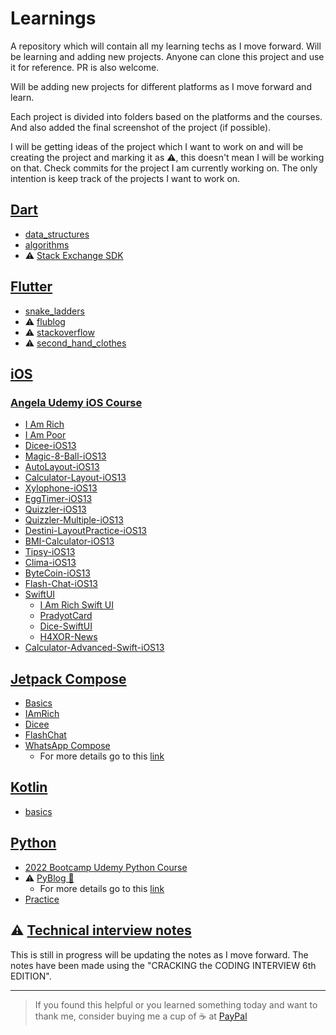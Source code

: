 # Learnings

A repository which will contain all my learning techs as I move forward. Will be learning and adding new projects. Anyone can clone this project and use it for reference. PR is also welcome.

Will be adding new projects for different platforms as I move forward and learn.

Each project is divided into folders based on the platforms and the courses. And also added the final screenshot of the project (if possible).

I will be getting ideas of the project which I want to work on and will be creating the project and marking it as ⚠️, this doesn't mean I will be working on that. Check commits for the project I am currently working on. The only intention is keep track of the projects I want to work on.

## [Dart](https://github.com/pradyotprksh/development_learning/tree/main/dart)
  - [data_structures](https://github.com/pradyotprksh/development_learning/tree/main/dart/data_structures)
  - [algorithms](https://github.com/pradyotprksh/development_learning/tree/main/dart/algorithms)
  - ⚠️ [Stack Exchange SDK](https://github.com/pradyotprksh/development_learning/tree/main/dart/stackexchange_api)

## [Flutter](https://github.com/pradyotprksh/development_learning/tree/main/flutter)
  - [snake_ladders](https://github.com/pradyotprksh/development_learning/tree/main/flutter/snake_ladders)
  - ⚠️ [flublog](https://github.com/pradyotprksh/development_learning/tree/main/flutter/flublog)
  - ⚠️ [stackoverflow](https://github.com/pradyotprksh/development_learning/tree/main/flutter/stackoverflow)
  - ⚠️ [second_hand_clothes](https://github.com/pradyotprksh/development_learning/tree/main/flutter/second_hand_clothes)

## [iOS](https://github.com/pradyotprksh/development_learning/tree/main/ios)

### [Angela Udemy iOS Course](https://github.com/pradyotprksh/development_learning/tree/main/ios/angela_udemy) 
  - [I Am Rich](https://github.com/pradyotprksh/development_learning/tree/main/ios/angela_udemy/i_am_rich)
  - [I Am Poor](https://github.com/pradyotprksh/development_learning/tree/main/ios/angela_udemy/i_am_poor)
  - [Dicee-iOS13](https://github.com/pradyotprksh/development_learning/tree/main/ios/angela_udemy/Dicee-iOS13)
  - [Magic-8-Ball-iOS13](https://github.com/pradyotprksh/development_learning/tree/main/ios/angela_udemy/Magic-8-Ball-iOS13)
  - [AutoLayout-iOS13](https://github.com/pradyotprksh/development_learning/tree/main/ios/angela_udemy/AutoLayout-iOS13)
  - [Calculator-Layout-iOS13](https://github.com/pradyotprksh/development_learning/tree/main/ios/angela_udemy/Calculator-Layout-iOS13)
  - [Xylophone-iOS13](https://github.com/pradyotprksh/development_learning/tree/main/ios/angela_udemy/Xylophone-iOS13)
  - [EggTimer-iOS13](https://github.com/pradyotprksh/development_learning/tree/main/ios/angela_udemy/EggTimer-iOS13)
  - [Quizzler-iOS13](https://github.com/pradyotprksh/development_learning/tree/main/ios/angela_udemy/Quizzler-iOS13)
  - [Quizzler-Multiple-iOS13](https://github.com/pradyotprksh/development_learning/tree/main/ios/angela_udemy/Quizzler-Multiple-iOS13)
  - [Destini-LayoutPractice-iOS13](https://github.com/pradyotprksh/development_learning/tree/main/ios/angela_udemy/Destini-LayoutPractice-iOS13)
  - [BMI-Calculator-iOS13](https://github.com/pradyotprksh/development_learning/tree/main/ios/angela_udemy/BMI-Calculator-iOS13)
  - [Tipsy-iOS13](https://github.com/pradyotprksh/development_learning/tree/main/ios/angela_udemy/Tipsy-iOS13)
  - [Clima-iOS13](https://github.com/pradyotprksh/development_learning/tree/main/ios/angela_udemy/Clima-iOS13)
  - [ByteCoin-iOS13](https://github.com/pradyotprksh/development_learning/tree/main/ios/angela_udemy/ByteCoin-iOS13)
  - [Flash-Chat-iOS13](https://github.com/pradyotprksh/development_learning/tree/main/ios/angela_udemy/Flash-Chat-iOS13)
  - [SwiftUI](https://github.com/pradyotprksh/development_learning/tree/main/ios/angela_udemy/SwiftUI)
    - [I Am Rich Swift UI](https://github.com/pradyotprksh/development_learning/tree/main/ios/angela_udemy/SwiftUI/I%20Am%20Rich%20Swift%20UI)
    - [PradyotCard](https://github.com/pradyotprksh/development_learning/tree/main/ios/angela_udemy/SwiftUI/PradyotCard)
    - [Dice-SwiftUI](https://github.com/pradyotprksh/development_learning/tree/main/ios/angela_udemy/SwiftUI/Dice-SwiftUI)
    - [H4XOR-News](https://github.com/pradyotprksh/development_learning/tree/main/ios/angela_udemy/SwiftUI/H4XOR-News)
  - [Calculator-Advanced-Swift-iOS13](https://github.com/pradyotprksh/development_learning/tree/main/ios/angela_udemy/Calculator-Advanced-Swift-iOS13)

## [Jetpack Compose](https://github.com/pradyotprksh/development_learning/tree/main/jetpack_compose)
  - [Basics](https://github.com/pradyotprksh/development_learning/tree/main/jetpack_compose/basics)
  - [IAmRich](https://github.com/pradyotprksh/development_learning/tree/main/jetpack_compose/IAmRich)
  - [Dicee](https://github.com/pradyotprksh/development_learning/tree/main/jetpack_compose/Dicee)
  - [FlashChat](https://github.com/pradyotprksh/development_learning/tree/main/jetpack_compose/FlashChat)
  - [WhatsApp Compose](https://github.com/pradyotprksh/development_learning/tree/main/jetpack_compose/WhatsAppCompose)
    - For more details go to this [link](https://medium.com/geekculture/whatsapp-clone-jetpack-compose-d90120723d88)

## [Kotlin](https://github.com/pradyotprksh/development_learning/tree/main/kotlin)
  - [basics](https://github.com/pradyotprksh/development_learning/tree/main/kotlin/basics)

## [Python](https://github.com/pradyotprksh/development_learning/tree/main/python)
  - [2022 Bootcamp Udemy Python Course](https://github.com/pradyotprksh/development_learning/tree/main/python/UdemyCourse/2022_Python_Bootcamp) 
  - ⚠️ [PyBlog 🐍](https://github.com/pradyotprksh/development_learning/tree/main/python/pyblog)
    - For more details go to this [link](https://pradyotprksh4.medium.com/pyblog-python-firebase-448233b9baa2)
  - [Practice](https://github.com/pradyotprksh/development_learning/tree/main/python/practice)

## ⚠️ [Technical interview notes](https://pradyotprksh.notion.site/Technical-Interview-Notes-a12c1a0f334e4b6f85e72b299bace9ee)
This is still in progress will be updating the notes as I move forward. The notes have been made using the "CRACKING the CODING INTERVIEW 6th EDITION".

---

> If you found this helpful or you learned something today and want to thank me, consider buying me a cup of ☕ at [PayPal](https://paypal.me/pradyotprksh)

